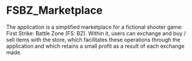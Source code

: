 # FSBZ_Marketplace
The application is a simplified marketplace for a fictional shooter game: First Strike: Battle Zone (FS: BZ). Within it, users can exchange and buy / sell items with the store, which facilitates these operations through the application and which retains a small profit as a result of each exchange made.
